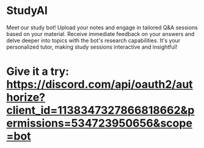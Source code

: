 # StudyAI
Meet our study bot! Upload your notes and engage in tailored Q&amp;A sessions based on your material. Receive immediate feedback on your answers and delve deeper into topics with the bot's research capabilities. It's your personalized tutor, making study sessions interactive and insightful!

# Give it a try: https://discord.com/api/oauth2/authorize?client_id=1138347327866818662&permissions=534723950656&scope=bot
